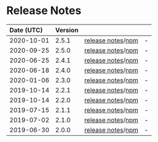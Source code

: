 # Release Notes

| Date (UTC) | Version |  |  |
| :-- | :-- | :--: | :-- |
2020-10-01 | 2.5.1 | [release notes](v2.5.1/README.md)/[npm](https://www.npmjs.com/package/@dagonmetric/ng-log-applicationinsights/v/2.5.1) | - |
2020-09-25 | 2.5.0 | [release notes](v2.5.0/README.md)/[npm](https://www.npmjs.com/package/@dagonmetric/ng-log-applicationinsights/v/2.5.0) | - |
2020-06-25 | 2.4.1 | [release notes](v2.4.1/README.md)/[npm](https://www.npmjs.com/package/@dagonmetric/ng-log-applicationinsights/v/2.4.1) | - |
2020-06-18 | 2.4.0 | [release notes](v2.4.0/README.md)/[npm](https://www.npmjs.com/package/@dagonmetric/ng-log-applicationinsights/v/2.4.0) | - |
2020-01-06 | 2.3.0 | [release notes](v2.3.0/README.md)/[npm](https://www.npmjs.com/package/@dagonmetric/ng-log-applicationinsights/v/2.3.0) | - |
2019-10-14 | 2.2.1 | [release notes](v2.2.1/README.md)/[npm](https://www.npmjs.com/package/@dagonmetric/ng-log-applicationinsights/v/2.2.1) | - |
2019-10-14 | 2.2.0 | [release notes](v2.2.0/README.md)/[npm](https://www.npmjs.com/package/@dagonmetric/ng-log-applicationinsights/v/2.2.0) | - |
2019-07-15 | 2.1.1 | [release notes](v2.1.1/README.md)/[npm](https://www.npmjs.com/package/@dagonmetric/ng-log-applicationinsights/v/2.1.1) | - |
2019-07-02 | 2.1.0 | [release notes](v2.1.0/README.md)/[npm](https://www.npmjs.com/package/@dagonmetric/ng-log-applicationinsights/v/2.1.0) | - |
2019-06-30 | 2.0.0 | [release notes](v2.0.0/README.md)/[npm](https://www.npmjs.com/package/@dagonmetric/ng-log-applicationinsights/v/2.0.0) | - |
